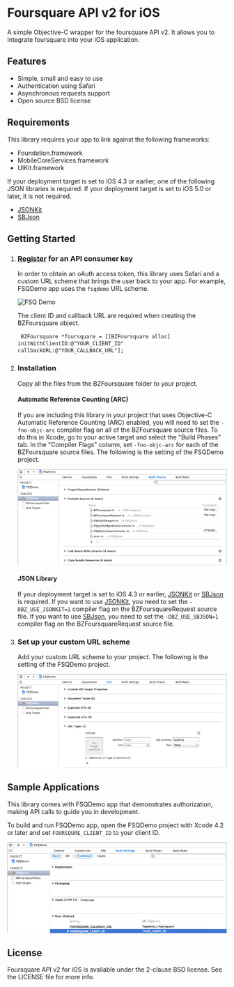 # Foursquare API v2 for iOS

A simple Objective-C wrapper for the foursquare API v2. It allows you to integrate foursquare into your iOS application.

## Features

* Simple, small and easy to use
* Authentication using Safari
* Asynchronous requests support
* Open source BSD license

## Requirements

This library requires your app to link against the following frameworks:

* Foundation.framework
* MobileCoreServices.framework
* UIKit.framework

If your deployment target is set to iOS 4.3 or earlier, one of the following JSON libraries is required. If your deployment target is set to iOS 5.0 or later, it is not required.

* [JSONKit](https://github.com/johnezang/JSONKit)
* [SBJson](https://github.com/stig/json-framework)

## Getting Started

1. ### [Register](https://foursquare.com/oauth/) for an API consumer key

	In order to obtain an oAuth access token, this library uses Safari and a custom URL scheme that brings the user back to your app. For example, FSQDemo app uses the `fsqdemo` URL scheme.

	![FSQ Demo](https://github.com/baztokyo/foursquare-ios-api/raw/master/images/fsq_demo.png "FSQ Demo")

	The client ID and callback URL are required when creating the BZFoursquare object.

		BZFoursquare *foursquare = [[BZFoursquare alloc] initWithClientID:@"YOUR_CLIENT_ID" callbackURL:@"YOUR_CALLBACK_URL"];

2. ### Installation

	Copy all the files from the BZFoursquare folder to your project.

	#### Automatic Reference Counting (ARC)

	If you are including this library in your project that uses Objective-C Automatic Reference Counting (ARC) enabled, you will need to set the `-fno-objc-arc` compiler flag on all of the BZFoursquare source files. To do this in Xcode, go to your active target and select the "Build Phases" tab. In the "Compiler Flags" column, set `-fno-objc-arc` for each of the BZFoursquare source files. The following is the setting of the FSQDemo project.

	![Compile Sources](https://github.com/baztokyo/foursquare-ios-api/raw/master/images/compile_sources.png "Compile Sources")

	#### JSON Library

	If your deployment target is set to iOS 4.3 or earlier, [JSONKit](https://github.com/johnezang/JSONKit) or [SBJson](https://github.com/stig/json-framework) is required. If you want to use [JSONKit](https://github.com/johnezang/JSONKit), you need to set the `-DBZ_USE_JSONKIT=1` compiler flag on the BZFoursquareRequest source file. If you want to use [SBJson](https://github.com/stig/json-framework), you need to set the `-DBZ_USE_SBJSON=1` compiler flag on the BZFoursquareRequest source file.

3. ### Set up your custom URL scheme

	Add your custom URL scheme to your project. The following is the setting of the FSQDemo project.

	![URL Types](https://github.com/baztokyo/foursquare-ios-api/raw/master/images/url_types.png "URL Types")

## Sample Applications

This library comes with FSQDemo app that demonstrates authorization, making API calls to guide you in development.

To build and run FSQDemo app, open the FSQDemo project with Xcode 4.2 or later and set `FOURSQURE_CLIENT_ID` to your client ID.

![FOURSQURE\_CLIENT\_ID](https://github.com/baztokyo/foursquare-ios-api/raw/master/images/foursquare_client_id.png "FOURSQURE_CLIENT_ID")

## License

Foursquare API v2 for iOS is available under the 2-clause BSD license. See the LICENSE file for more info.

